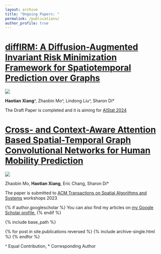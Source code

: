 ```yaml
---
layout: archive
title: "Ongoing Papers: "
permalink: /publications/
author_profile: true
---
```


[diffIRM: A Diffusion-Augmented Invariant Risk Minimization Framework for Spatiotemporal Prediction over Graphs](https://haotianxiangsti.github.io/haotianxiang.github.io/files/Haotian_Xiang_Abstract_AISTATS_24.pdf)
===
<img src="https://haotianxiangsti.github.io/haotianxiang.github.io/images/flowchart (1).jpg">

**Haotian Xiang**^, Zhaobin Mo^, Lindong Liu^, Sharon Di*

The Draft Paper is completed and it is aiming for [AIStat 2024](http://aistats.org/aistats2024/)

[Cross- and Context-Aware Attention Based Spatial-Temporal Graph Convolutional Networks for Human Mobility Prediction](https://haotianxiangsti.github.io/haotianxiang.github.io/files/TSAS2023.pdf)
===
<img src="https://haotianxiangsti.github.io/haotianxiang.github.io/images/architecture.png">

Zhaobin Mo, **Haotian Xiang**, Eric Chang, Sharon Di*

The paper is submitted to [ACM Transactions on Spatial Algorithms and Systems](https://dl.acm.org/journal/tsas) workshops 2023

{% if author.googlescholar %}
  You can also find my articles on <u><a href="{{author.googlescholar}}">my Google Scholar profile</a>.</u>
{% endif %}

{% include base_path %}

{% for post in site.publications reversed %}
  {% include archive-single.html %}
{% endfor %}

^ Equal Contribution, * Corresponding Author